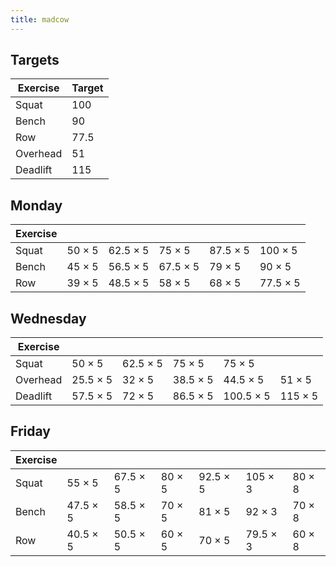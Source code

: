 ```yaml
---
title: madcow
---
```



## Targets

| Exercise | Target |
| ---      | ------ |
| Squat    | 100 |
| Bench    | 90 |
| Row      | 77.5 |
| Overhead | 51 |
| Deadlift | 115 |

## Monday

| Exercise |     |     |     |     |     |
| ---      | --- | --- | --- | --- | --- |
| Squat    | 50 × 5 | 62.5 × 5 | 75 × 5 | 87.5 × 5 | 100 × 5 |
| Bench    | 45 × 5 | 56.5 × 5 | 67.5 × 5 | 79 × 5 | 90 × 5 |
| Row      | 39 × 5 | 48.5 × 5 | 58 × 5 | 68 × 5 | 77.5 × 5 |

## Wednesday

| Exercise |     |     |     |     |     |
| ---      | --- | --- | --- | --- | --- |
| Squat    | 50 × 5 | 62.5 × 5 | 75 × 5 | 75 × 5 |
| Overhead | 25.5 × 5 | 32 × 5 | 38.5 × 5 | 44.5 × 5 | 51 × 5 |
| Deadlift | 57.5 × 5 | 72 × 5 | 86.5 × 5 | 100.5 × 5 | 115 × 5 |

## Friday

| Exercise |     |     |     |     |     |     |
| ---      | --- | --- | --- | --- | --- | --- |
| Squat    | 55 × 5 | 67.5 × 5 | 80 × 5 | 92.5 × 5 | 105 × 3 | 80 × 8 |
| Bench    | 47.5 × 5 | 58.5 × 5 | 70 × 5 | 81 × 5 | 92 × 3 | 70 × 8 |
| Row      | 40.5 × 5 | 50.5 × 5 | 60 × 5 | 70 × 5 | 79.5 × 3 | 60 × 8 |

